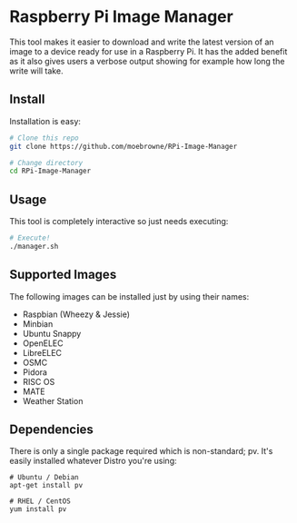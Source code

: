 # Raspberry Pi Image Manager 

This tool makes it easier to download and write the latest version of an image to a device ready for use in a Raspberry Pi.
It has the added benefit as it also gives users a verbose output showing for example how long the write will take.

## Install

Installation is easy:

```bash
# Clone this repo
git clone https://github.com/moebrowne/RPi-Image-Manager

# Change directory
cd RPi-Image-Manager
```

## Usage

This tool is completely interactive so just needs executing:

```bash
# Execute!
./manager.sh
```

## Supported Images

The following images can be installed just by using their names:

- Raspbian (Wheezy & Jessie)
- Minbian
- Ubuntu Snappy
- OpenELEC
- LibreELEC
- OSMC
- Pidora
- RISC OS
- MATE
- Weather Station

## Dependencies

There is only a single package required which is non-standard; pv. It's easily installed whatever Distro you're using:

```
# Ubuntu / Debian
apt-get install pv

# RHEL / CentOS
yum install pv
```
